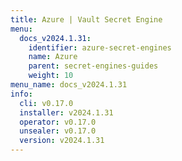 ```yaml
---
title: Azure | Vault Secret Engine
menu:
  docs_v2024.1.31:
    identifier: azure-secret-engines
    name: Azure
    parent: secret-engines-guides
    weight: 10
menu_name: docs_v2024.1.31
info:
  cli: v0.17.0
  installer: v2024.1.31
  operator: v0.17.0
  unsealer: v0.17.0
  version: v2024.1.31
---
```



